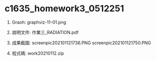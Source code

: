 # c1635_homework3_0512251

1. Graoh:
graphviz-11-01.png

2. 說明文件:
作業三_RADIATION.pdf

3. 成果截圖:
screenpic202101121736.PNG
screenpic202101121750.PNG

4. 程式碼:
work20210112.zip
